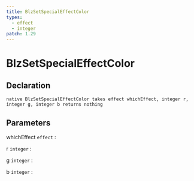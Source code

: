 ```yaml
---
title: BlzSetSpecialEffectColor
types:
  - effect
  - integer
patch: 1.29
---
```


# BlzSetSpecialEffectColor

## Declaration

```jass
native BlzSetSpecialEffectColor takes effect whichEffect, integer r, integer g, integer b returns nothing
```

## Parameters
whichEffect `effect`
: 

r `integer`
: 

g `integer`
: 

b `integer`
: 
